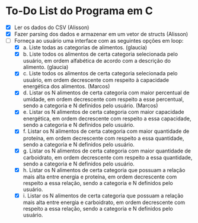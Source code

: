 # To-Do List do Programa em C

- [x] Ler os dados do CSV (Alisson)
- [x] Fazer parsing dos dados e armazenar em um vetor de structs (Alisson)
- [ ] Forneça ao usuário uma interface com as seguintes opções em loop:
    - [x] a. Liste todas as categorias de alimentos. (glaucia)
    - [x] b. Liste todos os alimentos de certa categoria selecionada pelo usuário, em ordem alfabética de acordo com a descrição do alimento. (glaucia)
    - [x] c. Liste todos os alimentos de certa categoria selecionada pelo usuário, em ordem decrescente com respeito à capacidade energética dos alimentos. (Marcos)
    - [x] d. Listar os N alimentos de certa categoria com maior percentual de umidade, em ordem decrescente com respeito a esse percentual, sendo a categoria e N definidos pelo usuário.  (Marcos)
    - [x] e. Listar os N alimentos de certa categoria com maior capacidade energética, em ordem decrescente com respeito a essa capacidade, sendo a categoria e N definidos pelo usuário.
    - [x] f. Listar os N alimentos de certa categoria com maior quantidade de proteína, em ordem decrescente com respeito a essa quantidade, sendo a categoria e N definidos pelo usuário.
    - [x] g. Listar os N alimentos de certa categoria com maior quantidade de carboidrato, em ordem decrescente com respeito a essa quantidade, sendo a categoria e N definidos pelo usuário.
    - [x] h. Listar os N alimentos de certa categoria que possuam a relação mais alta entre energia e proteína, em ordem decrescente com respeito a essa relação, sendo a categoria e N definidos pelo usuário.
    - [x] i. Listar os N alimentos de certa categoria que possuam a relação mais alta entre energia e carboidrato, em ordem decrescente com respeito a essa relação, sendo a categoria e N definidos pelo usuário.
